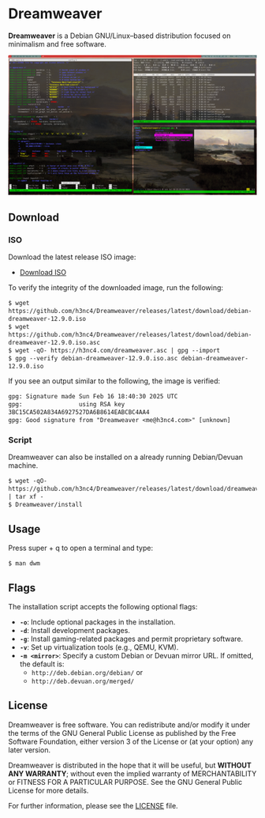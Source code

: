 # Dreamweaver

**Dreamweaver** is a Debian GNU/Linux–based distribution focused on minimalism and free software.

![screenshot.png](./pics/screenshot.png)

## Download

### ISO

Download the latest release ISO image:

- [Download ISO](https://github.com/h3nc4/Dreamweaver/releases/latest/download/debian-dreamweaver-12.9.0.iso)

To verify the integrity of the downloaded image, run the following:

```console
$ wget https://github.com/h3nc4/Dreamweaver/releases/latest/download/debian-dreamweaver-12.9.0.iso
$ wget https://github.com/h3nc4/Dreamweaver/releases/latest/download/debian-dreamweaver-12.9.0.iso.asc
$ wget -qO- https://h3nc4.com/dreamweaver.asc | gpg --import
$ gpg --verify debian-dreamweaver-12.9.0.iso.asc debian-dreamweaver-12.9.0.iso
```

If you see an output similar to the following, the image is verified:

```
gpg: Signature made Sun Feb 16 18:40:30 2025 UTC
gpg:                using RSA key 3BC15CA502A834A6927527DA6B8614EABCBC4AA4
gpg: Good signature from "Dreamweaver <me@h3nc4.com>" [unknown]
```

### Script

Dreamweaver can also be installed on a already running Debian/Devuan machine.

```console
$ wget -qO- https://github.com/h3nc4/Dreamweaver/releases/latest/download/dreamweaver.tgz | tar xf -
$ Dreamweaver/install
```

## Usage

Press super + q to open a terminal and type:

```console
$ man dwm
```

## Flags

The installation script accepts the following optional flags:

- **`-o`**: Include optional packages in the installation.
- **`-d`**: Install development packages.
- **`-g`**: Install gaming-related packages and permit proprietary software.
- **`-v`**: Set up virtualization tools (e.g., QEMU, KVM).
- **`-m <mirror>`**: Specify a custom Debian or Devuan mirror URL. If omitted, the default is:
  - `http://deb.debian.org/debian/` or
  - `http://deb.devuan.org/merged/`

## License

Dreamweaver is free software. You can redistribute and/or modify it under the terms of the GNU General Public License as published by the Free Software Foundation, either version 3 of the License or (at your option) any later version.

Dreamweaver is distributed in the hope that it will be useful, but **WITHOUT ANY WARRANTY**; without even the implied warranty of MERCHANTABILITY or FITNESS FOR A PARTICULAR PURPOSE. See the GNU General Public License for more details.

For further information, please see the [LICENSE](LICENSE) file.
